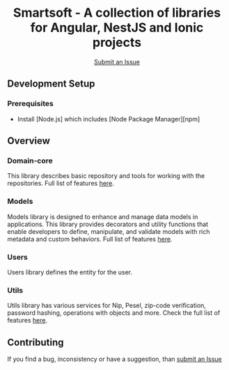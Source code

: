 <h1 align="center">Smartsoft - A collection of libraries for Angular, NestJS and Ionic projects</h1>

<p align="center">
  <a href="https://github.com/emiljuchnikowski/smartsoft001/issues">Submit an Issue</a>

[//]: # (  ·)

[//]: # (  <a href="">Blog</a>)
[//]: # (  <br>)

[//]: # (  <br>)

[//]: # (</p>)

[//]: # ()
[//]: # (<p align="center">)

[//]: # (  <a href="https://www.npmjs.com/package/@smartsoft001/cli">)

[//]: # (    Smartsoft CLI)

[//]: # (  </a>&nbsp;)

[//]: # (</p>)

[//]: # ()
[//]: # (<hr>)

[//]: # (## Documentation)

[//]: # ()
[//]: # (Get started with Angular, learn the fundamentals and explore advanced topics on our documentation website.)

[//]: # ()
[//]: # (- [Getting Started][quickstart])

[//]: # (- [Architecture][architecture])

[//]: # (- [Components and Templates][componentstemplates])

[//]: # (- [Forms][forms])

[//]: # (- [API][api])

## Development Setup

### Prerequisites

- Install [Node.js] which includes [Node Package Manager][npm]

[//]: # (### Setting Up new Project)

[//]: # ()
[//]: # (Install the Smartsoft CLI globally:)

[//]: # (```)

[//]: # (npm install @smartsoft001/cli -g)

[//]: # (```)

[//]: # ()
[//]: # (Prepare system dependencies to work with the framework:)

[//]: # (```)

[//]: # (smart prepare)

[//]: # (```)

[//]: # ()
[//]: # (Create project:)

[//]: # (```)

[//]: # (smart init --name [name])

[//]: # (```)

[//]: # ()
[//]: # (Checkout the CLI for more commands <a href="https://www.npmjs.com/package/@smartsoft001/cli">Smartsoft CLI</a>)

[//]: # (### Add to existing Project)

[//]: # ()
[//]: # (Install the Smartsoft CLI)

[//]: # (```)

[//]: # (npm install @smartsoft001/cli -g)

[//]: # (```)

## Overview

### Domain-core
This library describes basic repository and tools for working with the repositories.
Full list of features [here](packages/shared/domain-core/README.md).

### Models
Models library is designed to enhance and manage data models in applications. This library provides decorators and utility 
functions that enable developers to define, manipulate, and validate models with rich metadata and custom behaviors. 
Full list of features [here](packages/shared/models/README.md).

### Users
Users library defines the entity for the user.

### Utils
Utils library has various services for Nip, Pesel, zip-code verification, password hashing, operations with objects and 
more. Check the full list of features [here](packages/shared/utils/README.md).

[//]: # (### Generate)
[//]: # (Use generate command to generate libraries or domains. Has an alias g.)

[//]: # (Generate shared library)

[//]: # (```)

[//]: # (smart generate library [name] [--type=default])

[//]: # (```)

[//]: # (or)

[//]: # (```)

[//]: # (smart g library [name] [--type=default])

[//]: # (```)

[//]: # (<table>)

[//]: # (    <tbody><tr>)

[//]: # (        <td>name</td>)

[//]: # (        <td>Library name</td>)

[//]: # (    </tr>)

[//]: # (    <tr>)

[//]: # (        <td>--type</td>)

[//]: # (        <td>)

[//]: # (            Type of library &#40;default: default&#41;)

[//]: # (            <ul>)

[//]: # (                <li>angular - angular library</li>)

[//]: # (                <li>default - nodejs library</li>)

[//]: # (            </ul>        )

[//]: # (        </td>)

[//]: # (    </tr>)

[//]: # (</tbody></table>)

[//]: # ()
[//]: # (Generate domain)

[//]: # (```)

[//]: # (smart g domain [name])

[//]: # (```)

## Contributing

If you find a bug, inconsistency or have a suggestion, than <a href="https://github.com/emiljuchnikowski/smartsoft001/issues">submit an Issue</a>

